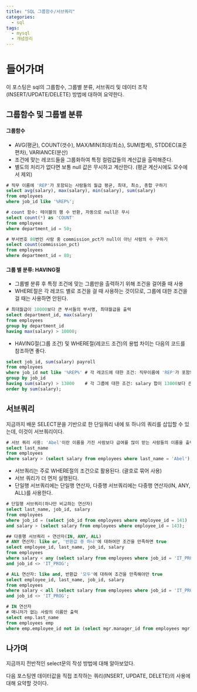 ```yaml
---
title: "SQL 그룹함수/서브쿼리"
categories:	
  - sql
tags:
  - mysql
  - 개념정리
---
```


# 들어가며

이 포스팅은 sql의 그룹함수, 그룹별 분류, 서브쿼리 및 데이터 조작(INSERT/UPDATE/DELETE) 방법에 대하여 요약한다.





## 그룹함수 및 그룹별 분류

#### 그룹함수



- AVG(평균), COUNT(갯수), MAX/MIN(최대/최소), SUM(합계), STDDEC(표준편차), VARIANCE(분산)
- 조건에 맞는 레코드들을 그룹화하여 특정 컬럼값들의 계산값을 출력해준다.
- 별도의 처리가 없다면 보통 null 값은 무시하고 계산한다. (평균 계산시에도 모수에서 제외)



```sql
# 직무 이름에 'REP'가 포함되는 사람들의 월급 평균, 최대, 최소, 총합 구하기
select avg(salary), max(salary), min(salary), sum(salary)
from employees
where job_id like '%REP%';

# count 함수: 테이블의 행 수 반환, 자동으로 null은 무시
select count(*) as 'COUNT'
from employees
where department_id = 50;

# 부서번호 80번인 사람 중 commission_pct가 null이 아닌 사람의 수 구하기
select count(commission_pct)
from employees
where department_id = 80;
```



#### 그룹 별 분류: HAVING절



- 그룹별 분류 후 특정 조건에 맞는 그룹만을 출력하기 위해 조건을 걸어줄 때 사용
- WHERE절은 각 레코드 별로 조건을 걸 때 사용하는 것이므로, 그룹에 대한 조건을 걸 때는 사용하면 안된다.

```sql
# 최대월급이 10000보다 큰 부서들의 부서명, 최대월급을 출력
select department_id, max(salary)
from employees
group by department_id
having max(salary) > 10000;
```



- HAVING절(그룹 조건) 및 WHERE절(레코드 조건)의 용법 차이는 다음의 코드를 참조하면 좋다.

```sql
select job_id, sum(salary) payroll
from employees
where job_id not like '%REP%' # 각 레코드에 대한 조건: 직무이름에 'REP'가 포함되지 않는 인원만
group by job_id
having sum(salary) > 13000	  # 각 그룹에 대한 조건: salary 합이 13000보다 큰 직무만
order by sum(salary);
```



## 서브쿼리

지금까지 배운 SELECT문을 기반으로 한 단일쿼리 내에 또 하나의 쿼리를 삽입할 수 있는데, 이것이 서브쿼리이다.

```sql
# 서브 쿼리 사용: 'Abel'이란 이름을 가진 사람보다 급여를 많이 받는 사람들의 이름을 출력하라.
select last_name
from employees
where salary > (select salary from employees where last_name = 'Abel');
```

- 서브쿼리는 주로 WHERE절의 조건으로 활용된다. (괄호로 묶어 사용)
- 서브 쿼리가 더 먼저 실행된다.
- 단일행 서브쿼리에는 단일행 연산자, 다중행 서브쿼리에는 다중행 연산자(IN, ANY, ALL)를 사용한다.

```sql
# 단일행 서브쿼리(하나만 비교하는 연산자)
select last_name, job_id, salary
from employees
where job_id = (select job_id from employees where employee_id = 141)
and salary > (select salary from employees where employee_id = 143);

## 다중행 서브쿼리 + 연산자(IN, ANY, ALL)
# ANY 연산자: like or, '반환값 중 하나'에 대하여만 조건을 만족하면 true
select employee_id, last_name, job_id, salary
from employees
where salary < any (select salary from employees where job_id = 'IT_PROG')
and job_id <> 'IT_PROG';

# ALL 연산자: like and, 반환값 '모두'에 대하여 조건을 만족해야만 true
select employee_id, last_name, job_id, salary
from employees
where salary < all (select salary from employees where job_id = 'IT_PROG')
and job_id <> 'IT_PROG';

# IN 연산자
# 매니저가 없는 사람의 이름만 출력
select emp.last_name
from employees emp
where emp.employee_id not in (select mgr.manager_id from employees mgr);
```



## 나가며

지금까지 전반적인 select문의 작성 방법에 대해 알아보았다.

다음 포스팅엔 데이터값을 직접 조작하는 쿼리(INSERT, UPDATE, DELETE)의 사용에 대해 요약할 것이다.

